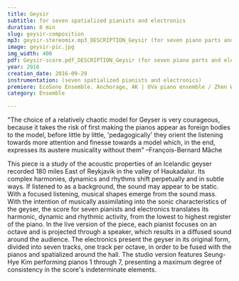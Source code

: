 ```yaml
---
title: Geysir
subtitle: for seven spatialized pianists and electronics
duration: 8 min
slug: geysir-composition
mp3: geysir-stereomix.mp3_DESCRIPTION_Geysir (for seven piano parts and electronics) / Seung-Hye Kim, multi-track pianos 1 through 7
image: geysir-pic.jpg
img_width: 400
pdf: Geysir-score.pdf_DESCRIPTION_Geysir (for seven piano parts and electronics) $ geysir-cmmr-proceedings.pdf_DESCRIPTION_Geysir-musical translation of geological noise (CMMR proceedings)
year: 2016
creation_date: 2016-09-29
instrumentation: (seven spatialized pianists and electronics)
premiere: EcoSono Ensemble. Anchorage, AK | UVa piano ensemble / Zhen Wang. Charlottesville, VA | Seung-Hye Kim, multitrack piano and electronics. Newport News, VA
category: Ensemble

---
```


"The choice of a relatively chaotic model for Geyser is very courageous, because it takes the risk of first making the pianos appear as foreign bodies to the model, before little by little, 'pedagogically' they orient the listening towards more attention and finesse towards a model which, in the end, expresses its austere musicality without them" –François-Bernard Mâche

This piece is a study of the acoustic properties of an Icelandic geyser recorded 180 miles East of Reykjavik in the valley of Haukadalur. Its complex harmonies, dynamics and rhythms shift perpetually and in subtle ways. If listened to as a background, the sound may appear to be static. With a focused listening, musical shapes emerge from the sound mass. With the intention of musically assimilating into the sonic characteristics of the geyser, the score for seven pianists and electronics translates its harmonic, dynamic and rhythmic activity, from the lowest to highest register of the piano. In the live version of the piece, each pianist focuses on an octave and is projected through a speaker, which results in a diffused sound around the audience. The electronics present the geyser in its original form, divided into seven tracks, one track per octave, in order to be fused with the pianos and spatialized around the hall. The studio version features Seung-Hye Kim performing pianos 1 through 7, presenting a maximum degree of consistency in the score's indeterminate elements.